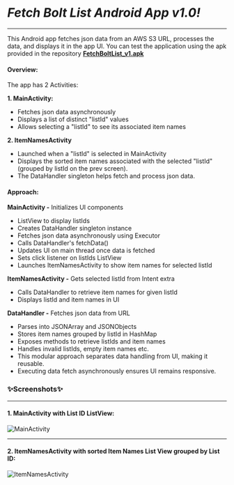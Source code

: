 # _Fetch Bolt List Android App v1.0!_

---

This Android app fetches json data from an AWS S3 URL, processes the data, and displays it in the app UI. You can test the application using the apk provided in the repository **[FetchBoltList_v1.apk](https://github.com/nishantragate/FETCH_Bolt_List/blob/main/FetchBoltList_v1.apk)**

#### Overview:

The app has 2 Activities:

**1. MainActivity:**

- Fetches json data asynchronously
- Displays a list of distinct "listId" values
- Allows selecting a "listId" to see its associated item names

**2. ItemNamesActivity**

- Launched when a "listId" is selected in MainActivity
- Displays the sorted item names associated with the selected "listId" (grouped by listId on the prev screen).
- The DataHandler singleton helps fetch and process json data.

#### Approach:

**MainActivity -** Initializes UI components
- ListView to display listIds
- Creates DataHandler singleton instance
- Fetches json data asynchronously using Executor
- Calls DataHandler's fetchData()
- Updates UI on main thread once data is fetched
- Sets click listener on listIds ListView
- Launches ItemNamesActivity to show item names for selected listId

**ItemNamesActivity -** Gets selected listId from Intent extra
- Calls DataHandler to retrieve item names for given listId
- Displays listId and item names in UI

**DataHandler -** Fetches json data from URL
- Parses into JSONArray and JSONObjects
- Stores item names grouped by listId in HashMap
- Exposes methods to retrieve listIds and item names
- Handles invalid listIds, empty item names etc.
- This modular approach separates data handling from UI, making it reusable. 
- Executing data fetch asynchronously ensures UI remains responsive.

### ✨Screenshots✨

---

#### 1. MainActivity with List ID ListView:

![MainActivity](https://res.cloudinary.com/dprocoztz/image/upload/v1705472040/MainActivity_FetchBoltList_npnuse.jpg)

---

#### 2. ItemNamesActivity with sorted Item Names List View grouped by List ID:

![ItemNamesActivity](https://res.cloudinary.com/dprocoztz/image/upload/v1705472040/ItemNamesActivity_FetchBoltList_hamx4e.jpg)
